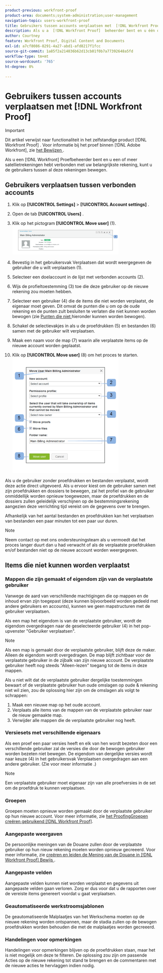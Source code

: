 ```yaml
---
product-previous: workfront-proof
product-area: documents;system-administration;user-management
navigation-topic: users-workfront-proof
title: Gebruikers tussen accounts verplaatsen met  [!DNL Workfront Proof]
description: Als u a  [!DNL Workfront Proof]  beheerder bent en u één of meerdere satellietrekeningen hebt die met uw belangrijkste rekening worden verbonden, kunt u de gebruikers tussen al deze rekeningen bewegen.
author: Courtney
feature: Workfront Proof, Digital Content and Documents
exl-id: a7cf8086-8291-4a27-abd1-afd8217f1fcc
source-git-commit: 1a85f2a214036b62d13cb01f0b7a77392648a5fd
workflow-type: tm+mt
source-wordcount: '765'
ht-degree: 0%

---
```


# Gebruikers tussen accounts verplaatsen met [!DNL Workfront Proof]

>[!IMPORTANT]
>
>Dit artikel verwijst naar functionaliteit in het zelfstandige product [!DNL Workfront Proof] . Voor informatie bij het proef binnen [!DNL Adobe Workfront], zie [ het Bewijzen ](../../../review-and-approve-work/proofing/proofing.md).

Als u een [!DNL Workfront] Proefbeheerder bent en u een of meer satellietrekeningen hebt verbonden met uw belangrijkste rekening, kunt u de gebruikers tussen al deze rekeningen bewegen.

## Gebruikers verplaatsen tussen verbonden accounts

1. Klik op **[!UICONTROL Settings]** > **[!UICONTROL Account settings]** .

1. Open de tab **[!UICONTROL Users]** .
1. Klik op het pictogram **[!UICONTROL Move user]** (1). ![ Move_user2.png ](assets/move-user2-350x95.png)

1. Bevestig in het gebruikersvak Verplaatsen dat wordt weergegeven de gebruiker die u wilt verplaatsen (1).
1. Selecteer een doelaccount in de lijst met verbonden accounts (2).
1. Wijs de profieltoestemming (3) toe die deze gebruiker op de nieuwe rekening zou moeten hebben.
1. Selecteer een gebruiker (4) die de items die niet worden verplaatst, de eigenaar moet geven.
Dit omvat de punten die u om op de oude rekening en de punten zult besluiten te verlaten die niet kunnen worden bewogen (zie [ Punten die niet ](https://support.workfront.com/knowledge/articles/115004087708/en-us?brand_id=662728&amp;return_to=%2Fhc%2Fen-us%2Farticles%2F115004087708#Items-that-can&#39;t-be-moved) hieronder kunnen worden bewogen).

1. Schakel de selectievakjes in als u de proefdrukken (5) en bestanden (6) samen met de gebruiker wilt verplaatsen.
1. Maak een naam voor de map (7) waarin alle verplaatste items op de nieuwe account worden geplaatst.
1. Klik op **[!UICONTROL Move user]** (8) om het proces te starten.
   ![ Moving_users_pop-up.png ](assets/moving-users-pop-up-350x380.png)

Als u de gebruiker zonder proefdrukken en bestanden verplaatst, wordt deze actie direct uitgevoerd. Als u ervoor kiest om de gebruiker samen met zijn proefdrukken en dossiers te bewegen, zal het profiel van de gebruiker onmiddellijk worden opnieuw toegewezen, maar de proefdrukken en de dossiers zullen geleidelijk verschijnen op de bestemmingsrekening aangezien deze verrichting tijd vereist om de gegevens over te brengen.

Afhankelijk van het aantal bestanden en proefdrukken kan het verplaatsen van bestanden een paar minuten tot een paar uur duren.

>[!NOTE]
>
>Neem contact op met ons ondersteuningsteam als u vermoedt dat het proces langer duurt dan u had verwacht of als de verplaatste proefdrukken en/of bestanden niet op de nieuwe account worden weergegeven.

## Items die niet kunnen worden verplaatst

### Mappen die zijn gemaakt of eigendom zijn van de verplaatste gebruiker

Vanwege de aard van verschillende machtigingen die op mappen en de inhoud ervan zijn toegepast (deze kunnen bijvoorbeeld worden gedeeld met andere gebruikers en accounts), kunnen we geen mapstructuren met de gebruiker verplaatsen.

Als een map het eigendom is van de verplaatste gebruiker, wordt de eigendom overgedragen naar de geselecteerde gebruiker (4) in het pop-upvenster &quot;Gebruiker verplaatsen&quot;.

>[!NOTE]
>
>Als een map is gemaakt door de verplaatste gebruiker, blijft deze de maker. Alleen de eigendom wordt overgedragen. De map blijft zichtbaar voor de verplaatste gebruiker in de zijbalk van zijn nieuwe account. De verplaatste gebruiker heeft nog steeds &quot;Alleen-lezen&quot; toegang tot de items in deze mappen.

Als u niet wilt dat de verplaatste gebruiker dergelijke toestemmingen bewaart of de verplaatste gebruiker hun oude omslagen op oude &amp; rekening niet wil zien, zou de oplossing hier zijn om de omslagen als volgt te schrappen:

1. Maak een nieuwe map op het oude account.
1. Verplaats alle items van de mappen van de verplaatste gebruiker naar de nieuw gemaakte map.
1. Verwijder alle mappen die de verplaatste gebruiker nog heeft.

### Versiesets met verschillende eigenaars

Als een proef een paar versies heeft en elk van hen wordt bezeten door een verschillende gebruiker zal de versies die door de bewogen gebruiker worden bezeten niet bewegen. De eigendom van dergelijke versies wordt naar keuze (4) in het gebruikersvak Verplaatsen overgedragen aan een andere gebruiker. (Zie voor meer informatie .)

>[!NOTE]
>
>Een verplaatste gebruiker moet eigenaar zijn van alle proefversies in de set om de proefdruk te kunnen verplaatsen.

### Groepen

Groepen moeten opnieuw worden gemaakt door de verplaatste gebruiker op hun nieuwe account. Voor meer informatie, zie [ het ProofingGroepen creëren gebruikend  [!DNL Workfront Proof]](../../../workfront-proof/wp-mnguserscontacts/groups/create-proofing-groups.md).

### Aangepaste weergaven

De persoonlijke meningen van de Douane zullen door de verplaatste gebruiker op hun nieuw rekening moeten worden opnieuw gecreeerd. Voor meer informatie, zie [ creëren en leiden de Mening van de Douane in  [!DNL Workfront Proof]  Bewijs ](../../../workfront-proof/wp-work-proofsfiles/manage-your-work/create-and-manage-custom-views.md).

### Aangepaste velden

Aangepaste velden kunnen niet worden verplaatst en gegevens uit aangepaste velden gaan verloren. Zorg er dus voor dat u de rapporten over de vereiste items genereert voordat u gaat verplaatsen.

### Geautomatiseerde werkstroomsjablonen

De geautomatiseerde Malplaatjes van het Werkschema moeten op de nieuwe rekening worden ontspannen, maar de stadia zullen op de bewogen proefdrukken worden behouden die met de malplaatjes worden gecreeerd.

### Handelingen voor opmerkingen

Handelingen voor opmerkingen blijven op de proefdrukken staan, maar het is niet mogelijk om deze te filteren. De oplossing zou zijn om passende Acties op de nieuwe rekening tot stand te brengen en de commentaren met de nieuwe acties te hervlaggen indien nodig.
